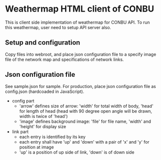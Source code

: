Weathermap HTML client of CONBU
===============================

This is client side implementation of weathermap for CONBU API. 
To run this weathermap, user need to setup API server also.

Setup and configuration
-----------------------

Copy files into webroot, and place json configuration file to a specify image 
file of the network map and specifications of network links.

Json configuration file
-----------------------

See sample.json for sample. For production, place json configuration file as 
config.json (hardcoaded in JavaScript).

* config part
  * 'arrow' defines size of arrow: 'width' for total width of body, 'head' for length of head (head with 90 degree open angle will be drawn, width is twice of 'head')
  * 'image' defines background image: 'file' for file name, 'width' and 'height' for display size
* link part
  * each entry is identified by its key
  * each entry shall have 'up' and 'down' with a pair of 'x' and 'y' for position at image
  * 'up' is a position of up side of link, 'down' is of down side

